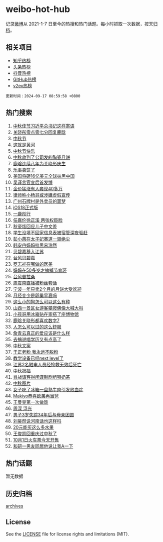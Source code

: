 # weibo-hot-hub

记录[微博](https://www.weibo.com)从 2021-1-7 日至今的热搜和热门话题。每小时抓取一次数据，按天[归档](archives)。

## 相关项目

- [知乎热榜](https://github.com/lonnyzhang423/zhihu-hot-hub)
- [头条热榜](https://github.com/lonnyzhang423/toutiao-hot-hub)
- [抖音热榜](https://github.com/lonnyzhang423/douyin-hot-hub)
- [GitHub热榜](https://github.com/lonnyzhang423/github-hot-hub)
- [v2ex热榜](https://github.com/lonnyzhang423/v2ex-hot-hub)


`更新时间：2024-09-17 08:59:58 +0800`

## 热门搜索

1. [中秋佳节习近平总书记这样寄语](https://m.weibo.cn/search?containerid=100103type%3D1%26t%3D10%26q%3D%23%E4%B8%AD%E7%A7%8B%E4%BD%B3%E8%8A%82%E4%B9%A0%E8%BF%91%E5%B9%B3%E6%80%BB%E4%B9%A6%E8%AE%B0%E8%BF%99%E6%A0%B7%E5%AF%84%E8%AF%AD%23&stream_entry_id=51&isnewpage=1&extparam=seat%3D1%26filter_type%3Drealtimehot%26stream_entry_id%3D51%26c_type%3D51%26dgr%3D0%26pos%3D0%26q%3D%2523%25E4%25B8%25AD%25E7%25A7%258B%25E4%25BD%25B3%25E8%258A%2582%25E4%25B9%25A0%25E8%25BF%2591%25E5%25B9%25B3%25E6%2580%25BB%25E4%25B9%25A6%25E8%25AE%25B0%25E8%25BF%2599%25E6%25A0%25B7%25E5%25AF%2584%25E8%25AF%25AD%2523%26cate%3D10103%26display_time%3D1726534797%26pre_seqid%3D17265347972690123587393)
1. [关晓彤零点零七分回复鹿晗](https://m.weibo.cn/search?containerid=100103type%3D1%26t%3D10%26q%3D%23%E5%85%B3%E6%99%93%E5%BD%A4%E9%9B%B6%E7%82%B9%E9%9B%B6%E4%B8%83%E5%88%86%E5%9B%9E%E5%A4%8D%E9%B9%BF%E6%99%97%23&stream_entry_id=31&isnewpage=1&extparam=seat%3D1%26stream_entry_id%3D31%26realpos%3D1%26dgr%3D0%26pos%3D0%26flag%3D1%26filter_type%3Drealtimehot%26c_type%3D31%26q%3D%2523%25E5%2585%25B3%25E6%2599%2593%25E5%25BD%25A4%25E9%259B%25B6%25E7%2582%25B9%25E9%259B%25B6%25E4%25B8%2583%25E5%2588%2586%25E5%259B%259E%25E5%25A4%258D%25E9%25B9%25BF%25E6%2599%2597%2523%26cate%3D5001%26band_rank%3D1%26lcate%3D5001%26display_time%3D1726534797%26pre_seqid%3D17265347972690123587393)
1. [中秋节](https://m.weibo.cn/search?containerid=100103type%3D1%26t%3D10%26q%3D%E4%B8%AD%E7%A7%8B%E8%8A%82&stream_entry_id=31&isnewpage=1&extparam=seat%3D1%26stream_entry_id%3D31%26realpos%3D2%26dgr%3D0%26pos%3D1%26flag%3D16%26filter_type%3Drealtimehot%26c_type%3D31%26q%3D%25E4%25B8%25AD%25E7%25A7%258B%25E8%258A%2582%26cate%3D5001%26band_rank%3D2%26lcate%3D5001%26display_time%3D1726534797%26pre_seqid%3D17265347972690123587393)
1. [这就是黄河](https://m.weibo.cn/search?containerid=100103type%3D1%26t%3D10%26q%3D%23%E8%BF%99%E5%B0%B1%E6%98%AF%E9%BB%84%E6%B2%B3%23&stream_entry_id=31&isnewpage=1&extparam=seat%3D1%26stream_entry_id%3D31%26realpos%3D3%26dgr%3D0%26pos%3D2%26flag%3D0%26filter_type%3Drealtimehot%26c_type%3D31%26q%3D%2523%25E8%25BF%2599%25E5%25B0%25B1%25E6%2598%25AF%25E9%25BB%2584%25E6%25B2%25B3%2523%26cate%3D5001%26band_rank%3D3%26lcate%3D5001%26display_time%3D1726534797%26pre_seqid%3D17265347972690123587393)
1. [中秋节快乐](https://m.weibo.cn/search?containerid=100103type%3D1%26t%3D10%26q%3D%E4%B8%AD%E7%A7%8B%E8%8A%82%E5%BF%AB%E4%B9%90&stream_entry_id=31&isnewpage=1&extparam=seat%3D1%26stream_entry_id%3D31%26realpos%3D4%26dgr%3D0%26pos%3D3%26flag%3D16%26filter_type%3Drealtimehot%26c_type%3D31%26q%3D%25E4%25B8%25AD%25E7%25A7%258B%25E8%258A%2582%25E5%25BF%25AB%25E4%25B9%2590%26cate%3D5001%26band_rank%3D4%26lcate%3D5001%26display_time%3D1726534797%26pre_seqid%3D17265347972690123587393)
1. [中秋收到了公司发的陶瓷月饼](https://m.weibo.cn/search?containerid=100103type%3D1%26t%3D10%26q%3D%23%E4%B8%AD%E7%A7%8B%E6%94%B6%E5%88%B0%E4%BA%86%E5%85%AC%E5%8F%B8%E5%8F%91%E7%9A%84%E9%99%B6%E7%93%B7%E6%9C%88%E9%A5%BC%23&stream_entry_id=31&isnewpage=1&extparam=seat%3D1%26stream_entry_id%3D31%26realpos%3D5%26dgr%3D0%26pos%3D4%26flag%3D2%26filter_type%3Drealtimehot%26c_type%3D31%26q%3D%2523%25E4%25B8%25AD%25E7%25A7%258B%25E6%2594%25B6%25E5%2588%25B0%25E4%25BA%2586%25E5%2585%25AC%25E5%258F%25B8%25E5%258F%2591%25E7%259A%2584%25E9%2599%25B6%25E7%2593%25B7%25E6%259C%2588%25E9%25A5%25BC%2523%26cate%3D5001%26band_rank%3D5%26lcate%3D5001%26display_time%3D1726534797%26pre_seqid%3D17265347972690123587393)
1. [鹿晗连续八年为关晓彤庆生](https://m.weibo.cn/search?containerid=100103type%3D1%26t%3D10%26q%3D%23%E9%B9%BF%E6%99%97%E8%BF%9E%E7%BB%AD%E5%85%AB%E5%B9%B4%E4%B8%BA%E5%85%B3%E6%99%93%E5%BD%A4%E5%BA%86%E7%94%9F%23&stream_entry_id=31&isnewpage=1&extparam=seat%3D1%26stream_entry_id%3D31%26realpos%3D6%26dgr%3D0%26pos%3D5%26flag%3D2%26filter_type%3Drealtimehot%26c_type%3D31%26q%3D%2523%25E9%25B9%25BF%25E6%2599%2597%25E8%25BF%259E%25E7%25BB%25AD%25E5%2585%25AB%25E5%25B9%25B4%25E4%25B8%25BA%25E5%2585%25B3%25E6%2599%2593%25E5%25BD%25A4%25E5%25BA%2586%25E7%2594%259F%2523%26cate%3D5001%26band_rank%3D6%26lcate%3D5001%26display_time%3D1726534797%26pre_seqid%3D17265347972690123587393)
1. [乐事卖饼了](https://m.weibo.cn/search?containerid=100103type%3D1%26t%3D10%26q%3D%23%E4%B9%90%E4%BA%8B%E5%8D%96%E9%A5%BC%E4%BA%86%23&stream_entry_id=31&isnewpage=1&extparam=seat%3D1%26stream_entry_id%3D31%26q%3D%2523%25E4%25B9%2590%25E4%25BA%258B%25E5%258D%2596%25E9%25A5%25BC%25E4%25BA%2586%2523%26dgr%3D0%26pos%3D6%26filter_type%3Drealtimehot%26lcate%3D5001%26c_type%3D31%26is_ad_pos%3D1%26topic_ad%3D1%26cate%3D5001%26band_rank%3D7%26adid%3D255336%26display_time%3D1726534797%26pre_seqid%3D17265347972690123587393)
1. [美国将砸16亿美元全球抹黑中国](https://m.weibo.cn/search?containerid=100103type%3D1%26t%3D10%26q%3D%23%E7%BE%8E%E5%9B%BD%E5%B0%86%E7%A0%B816%E4%BA%BF%E7%BE%8E%E5%85%83%E5%85%A8%E7%90%83%E6%8A%B9%E9%BB%91%E4%B8%AD%E5%9B%BD%23&stream_entry_id=31&isnewpage=1&extparam=seat%3D1%26stream_entry_id%3D31%26realpos%3D7%26dgr%3D0%26pos%3D7%26flag%3D2%26filter_type%3Drealtimehot%26c_type%3D31%26q%3D%2523%25E7%25BE%258E%25E5%259B%25BD%25E5%25B0%2586%25E7%25A0%25B816%25E4%25BA%25BF%25E7%25BE%258E%25E5%2585%2583%25E5%2585%25A8%25E7%2590%2583%25E6%258A%25B9%25E9%25BB%2591%25E4%25B8%25AD%25E5%259B%25BD%2523%26cate%3D5001%26band_rank%3D7%26lcate%3D5001%26display_time%3D1726534797%26pre_seqid%3D17265347972690123587393)
1. [吴谨言官宣后首发博](https://m.weibo.cn/search?containerid=100103type%3D1%26t%3D10%26q%3D%23%E5%90%B4%E8%B0%A8%E8%A8%80%E5%AE%98%E5%AE%A3%E5%90%8E%E9%A6%96%E5%8F%91%E5%8D%9A%23&stream_entry_id=31&isnewpage=1&extparam=seat%3D1%26stream_entry_id%3D31%26realpos%3D8%26dgr%3D0%26pos%3D8%26flag%3D2%26filter_type%3Drealtimehot%26c_type%3D31%26q%3D%2523%25E5%2590%25B4%25E8%25B0%25A8%25E8%25A8%2580%25E5%25AE%2598%25E5%25AE%25A3%25E5%2590%258E%25E9%25A6%2596%25E5%258F%2591%25E5%258D%259A%2523%26cate%3D5001%26band_rank%3D8%26lcate%3D5001%26display_time%3D1726534797%26pre_seqid%3D17265347972690123587393)
1. [金价猛涨有人套现40多万](https://m.weibo.cn/search?containerid=100103type%3D1%26t%3D10%26q%3D%23%E9%87%91%E4%BB%B7%E7%8C%9B%E6%B6%A8%E6%9C%89%E4%BA%BA%E5%A5%97%E7%8E%B040%E5%A4%9A%E4%B8%87%23&stream_entry_id=31&isnewpage=1&extparam=seat%3D1%26stream_entry_id%3D31%26realpos%3D9%26dgr%3D0%26pos%3D9%26flag%3D0%26filter_type%3Drealtimehot%26c_type%3D31%26q%3D%2523%25E9%2587%2591%25E4%25BB%25B7%25E7%258C%259B%25E6%25B6%25A8%25E6%259C%2589%25E4%25BA%25BA%25E5%25A5%2597%25E7%258E%25B040%25E5%25A4%259A%25E4%25B8%2587%2523%26cate%3D5001%26band_rank%3D9%26lcate%3D5001%26display_time%3D1726534797%26pre_seqid%3D17265347972690123587393)
1. [律师称小杨哥或涉嫌虚假宣传](https://m.weibo.cn/search?containerid=100103type%3D1%26t%3D10%26q%3D%23%E5%BE%8B%E5%B8%88%E7%A7%B0%E5%B0%8F%E6%9D%A8%E5%93%A5%E6%88%96%E6%B6%89%E5%AB%8C%E8%99%9A%E5%81%87%E5%AE%A3%E4%BC%A0%23&stream_entry_id=31&isnewpage=1&extparam=seat%3D1%26stream_entry_id%3D31%26realpos%3D10%26dgr%3D0%26pos%3D10%26flag%3D0%26filter_type%3Drealtimehot%26c_type%3D31%26q%3D%2523%25E5%25BE%258B%25E5%25B8%2588%25E7%25A7%25B0%25E5%25B0%258F%25E6%259D%25A8%25E5%2593%25A5%25E6%2588%2596%25E6%25B6%2589%25E5%25AB%258C%25E8%2599%259A%25E5%2581%2587%25E5%25AE%25A3%25E4%25BC%25A0%2523%26cate%3D5001%26band_rank%3D10%26lcate%3D5001%26display_time%3D1726534797%26pre_seqid%3D17265347972690123587393)
1. [广州石牌村是外卖员的噩梦](https://m.weibo.cn/search?containerid=100103type%3D1%26t%3D10%26q%3D%E5%B9%BF%E5%B7%9E%E7%9F%B3%E7%89%8C%E6%9D%91%E6%98%AF%E5%A4%96%E5%8D%96%E5%91%98%E7%9A%84%E5%99%A9%E6%A2%A6&stream_entry_id=31&isnewpage=1&extparam=seat%3D1%26stream_entry_id%3D31%26realpos%3D11%26dgr%3D0%26pos%3D11%26flag%3D1%26filter_type%3Drealtimehot%26c_type%3D31%26q%3D%25E5%25B9%25BF%25E5%25B7%259E%25E7%259F%25B3%25E7%2589%258C%25E6%259D%2591%25E6%2598%25AF%25E5%25A4%2596%25E5%258D%2596%25E5%2591%2598%25E7%259A%2584%25E5%2599%25A9%25E6%25A2%25A6%26cate%3D5001%26band_rank%3D11%26lcate%3D5001%26display_time%3D1726534797%26pre_seqid%3D17265347972690123587393)
1. [iOS18正式版](https://m.weibo.cn/search?containerid=100103type%3D1%26t%3D10%26q%3DiOS18%E6%AD%A3%E5%BC%8F%E7%89%88&stream_entry_id=31&isnewpage=1&extparam=seat%3D1%26stream_entry_id%3D31%26realpos%3D12%26dgr%3D0%26pos%3D12%26flag%3D0%26filter_type%3Drealtimehot%26c_type%3D31%26q%3DiOS18%25E6%25AD%25A3%25E5%25BC%258F%25E7%2589%2588%26cate%3D5001%26band_rank%3D12%26lcate%3D5001%26display_time%3D1726534797%26pre_seqid%3D17265347972690123587393)
1. [一鹿彤行](https://m.weibo.cn/search?containerid=100103type%3D1%26t%3D10%26q%3D%E4%B8%80%E9%B9%BF%E5%BD%A4%E8%A1%8C&stream_entry_id=31&isnewpage=1&extparam=seat%3D1%26stream_entry_id%3D31%26realpos%3D13%26dgr%3D0%26pos%3D13%26flag%3D1%26filter_type%3Drealtimehot%26c_type%3D31%26q%3D%25E4%25B8%2580%25E9%25B9%25BF%25E5%25BD%25A4%25E8%25A1%258C%26cate%3D5001%26band_rank%3D13%26lcate%3D5001%26display_time%3D1726534797%26pre_seqid%3D17265347972690123587393)
1. [任嘉伦徐正溪 两张权臣脸](https://m.weibo.cn/search?containerid=100103type%3D1%26t%3D10%26q%3D%E4%BB%BB%E5%98%89%E4%BC%A6%E5%BE%90%E6%AD%A3%E6%BA%AA+%E4%B8%A4%E5%BC%A0%E6%9D%83%E8%87%A3%E8%84%B8&stream_entry_id=31&isnewpage=1&extparam=seat%3D1%26stream_entry_id%3D31%26realpos%3D14%26dgr%3D0%26pos%3D14%26flag%3D0%26filter_type%3Drealtimehot%26c_type%3D31%26q%3D%25E4%25BB%25BB%25E5%2598%2589%25E4%25BC%25A6%25E5%25BE%2590%25E6%25AD%25A3%25E6%25BA%25AA%2520%25E4%25B8%25A4%25E5%25BC%25A0%25E6%259D%2583%25E8%2587%25A3%25E8%2584%25B8%26cate%3D5001%26band_rank%3D14%26lcate%3D5001%26display_time%3D1726534797%26pre_seqid%3D17265347972690123587393)
1. [秋瓷炫回应儿子中文差](https://m.weibo.cn/search?containerid=100103type%3D1%26t%3D10%26q%3D%23%E7%A7%8B%E7%93%B7%E7%82%AB%E5%9B%9E%E5%BA%94%E5%84%BF%E5%AD%90%E4%B8%AD%E6%96%87%E5%B7%AE%23&stream_entry_id=31&isnewpage=1&extparam=seat%3D1%26stream_entry_id%3D31%26realpos%3D15%26dgr%3D0%26pos%3D15%26flag%3D0%26filter_type%3Drealtimehot%26c_type%3D31%26q%3D%2523%25E7%25A7%258B%25E7%2593%25B7%25E7%2582%25AB%25E5%259B%259E%25E5%25BA%2594%25E5%2584%25BF%25E5%25AD%2590%25E4%25B8%25AD%25E6%2596%2587%25E5%25B7%25AE%2523%26cate%3D5001%26band_rank%3D15%26lcate%3D5001%26display_time%3D1726534797%26pre_seqid%3D17265347972690123587393)
1. [学生没填不回家信息表被宿管深夜驱赶](https://m.weibo.cn/search?containerid=100103type%3D1%26t%3D10%26q%3D%23%E5%AD%A6%E7%94%9F%E6%B2%A1%E5%A1%AB%E4%B8%8D%E5%9B%9E%E5%AE%B6%E4%BF%A1%E6%81%AF%E8%A1%A8%E8%A2%AB%E5%AE%BF%E7%AE%A1%E6%B7%B1%E5%A4%9C%E9%A9%B1%E8%B5%B6%23&stream_entry_id=31&isnewpage=1&extparam=seat%3D1%26stream_entry_id%3D31%26realpos%3D16%26dgr%3D0%26pos%3D16%26flag%3D0%26filter_type%3Drealtimehot%26c_type%3D31%26q%3D%2523%25E5%25AD%25A6%25E7%2594%259F%25E6%25B2%25A1%25E5%25A1%25AB%25E4%25B8%258D%25E5%259B%259E%25E5%25AE%25B6%25E4%25BF%25A1%25E6%2581%25AF%25E8%25A1%25A8%25E8%25A2%25AB%25E5%25AE%25BF%25E7%25AE%25A1%25E6%25B7%25B1%25E5%25A4%259C%25E9%25A9%25B1%25E8%25B5%25B6%2523%26cate%3D5001%26band_rank%3D16%26lcate%3D5001%26display_time%3D1726534797%26pre_seqid%3D17265347972690123587393)
1. [彭小苒在太子妃赛道一骑绝尘](https://m.weibo.cn/search?containerid=100103type%3D1%26t%3D10%26q%3D%E5%BD%AD%E5%B0%8F%E8%8B%92%E5%9C%A8%E5%A4%AA%E5%AD%90%E5%A6%83%E8%B5%9B%E9%81%93%E4%B8%80%E9%AA%91%E7%BB%9D%E5%B0%98&stream_entry_id=31&isnewpage=1&extparam=seat%3D1%26stream_entry_id%3D31%26realpos%3D17%26dgr%3D0%26pos%3D17%26flag%3D2%26filter_type%3Drealtimehot%26c_type%3D31%26q%3D%25E5%25BD%25AD%25E5%25B0%258F%25E8%258B%2592%25E5%259C%25A8%25E5%25A4%25AA%25E5%25AD%2590%25E5%25A6%2583%25E8%25B5%259B%25E9%2581%2593%25E4%25B8%2580%25E9%25AA%2591%25E7%25BB%259D%25E5%25B0%2598%26cate%3D5001%26band_rank%3D17%26lcate%3D5001%26display_time%3D1726534797%26pre_seqid%3D17265347972690123587393)
1. [韩安冉妈妈拉黑宋浩然](https://m.weibo.cn/search?containerid=100103type%3D1%26t%3D10%26q%3D%23%E9%9F%A9%E5%AE%89%E5%86%89%E5%A6%88%E5%A6%88%E6%8B%89%E9%BB%91%E5%AE%8B%E6%B5%A9%E7%84%B6%23&stream_entry_id=31&isnewpage=1&extparam=seat%3D1%26stream_entry_id%3D31%26realpos%3D18%26dgr%3D0%26pos%3D18%26flag%3D0%26filter_type%3Drealtimehot%26c_type%3D31%26q%3D%2523%25E9%259F%25A9%25E5%25AE%2589%25E5%2586%2589%25E5%25A6%2588%25E5%25A6%2588%25E6%258B%2589%25E9%25BB%2591%25E5%25AE%258B%25E6%25B5%25A9%25E7%2584%25B6%2523%26cate%3D5001%26band_rank%3D18%26lcate%3D5001%26display_time%3D1726534797%26pre_seqid%3D17265347972690123587393)
1. [贝碧嘉移入江苏](https://m.weibo.cn/search?containerid=100103type%3D1%26t%3D10%26q%3D%23%E8%B4%9D%E7%A2%A7%E5%98%89%E7%A7%BB%E5%85%A5%E6%B1%9F%E8%8B%8F%23&stream_entry_id=31&isnewpage=1&extparam=seat%3D1%26stream_entry_id%3D31%26realpos%3D19%26dgr%3D0%26pos%3D19%26flag%3D0%26filter_type%3Drealtimehot%26c_type%3D31%26q%3D%2523%25E8%25B4%259D%25E7%25A2%25A7%25E5%2598%2589%25E7%25A7%25BB%25E5%2585%25A5%25E6%25B1%259F%25E8%258B%258F%2523%26cate%3D5001%26band_rank%3D19%26lcate%3D5001%26display_time%3D1726534797%26pre_seqid%3D17265347972690123587393)
1. [台风贝碧嘉](https://m.weibo.cn/search?containerid=100103type%3D1%26t%3D10%26q%3D%23%E5%8F%B0%E9%A3%8E%E8%B4%9D%E7%A2%A7%E5%98%89%23&stream_entry_id=31&isnewpage=1&extparam=seat%3D1%26stream_entry_id%3D31%26realpos%3D20%26dgr%3D0%26pos%3D20%26flag%3D0%26filter_type%3Drealtimehot%26c_type%3D31%26q%3D%2523%25E5%258F%25B0%25E9%25A3%258E%25E8%25B4%259D%25E7%25A2%25A7%25E5%2598%2589%2523%26cate%3D5001%26band_rank%3D20%26lcate%3D5001%26display_time%3D1726534797%26pre_seqid%3D17265347972690123587393)
1. [罗志祥在哪做的医美](https://m.weibo.cn/search?containerid=100103type%3D1%26t%3D10%26q%3D%E7%BD%97%E5%BF%97%E7%A5%A5%E5%9C%A8%E5%93%AA%E5%81%9A%E7%9A%84%E5%8C%BB%E7%BE%8E&stream_entry_id=31&isnewpage=1&extparam=seat%3D1%26stream_entry_id%3D31%26realpos%3D21%26dgr%3D0%26pos%3D21%26flag%3D2%26filter_type%3Drealtimehot%26c_type%3D31%26q%3D%25E7%25BD%2597%25E5%25BF%2597%25E7%25A5%25A5%25E5%259C%25A8%25E5%2593%25AA%25E5%2581%259A%25E7%259A%2584%25E5%258C%25BB%25E7%25BE%258E%26cate%3D5001%26band_rank%3D21%26lcate%3D5001%26display_time%3D1726534797%26pre_seqid%3D17265347972690123587393)
1. [妈妈在50多岁才摘掉节育环](https://m.weibo.cn/search?containerid=100103type%3D1%26t%3D10%26q%3D%E5%A6%88%E5%A6%88%E5%9C%A850%E5%A4%9A%E5%B2%81%E6%89%8D%E6%91%98%E6%8E%89%E8%8A%82%E8%82%B2%E7%8E%AF&stream_entry_id=31&isnewpage=1&extparam=seat%3D1%26stream_entry_id%3D31%26realpos%3D22%26dgr%3D0%26pos%3D22%26flag%3D0%26filter_type%3Drealtimehot%26c_type%3D31%26q%3D%25E5%25A6%2588%25E5%25A6%2588%25E5%259C%25A850%25E5%25A4%259A%25E5%25B2%2581%25E6%2589%258D%25E6%2591%2598%25E6%258E%2589%25E8%258A%2582%25E8%2582%25B2%25E7%258E%25AF%26cate%3D5001%26band_rank%3D22%26lcate%3D5001%26display_time%3D1726534797%26pre_seqid%3D17265347972690123587393)
1. [台风普拉桑](https://m.weibo.cn/search?containerid=100103type%3D1%26t%3D10%26q%3D%E5%8F%B0%E9%A3%8E%E6%99%AE%E6%8B%89%E6%A1%91&stream_entry_id=31&isnewpage=1&extparam=seat%3D1%26stream_entry_id%3D31%26realpos%3D23%26dgr%3D0%26pos%3D23%26flag%3D0%26filter_type%3Drealtimehot%26c_type%3D31%26q%3D%25E5%258F%25B0%25E9%25A3%258E%25E6%2599%25AE%25E6%258B%2589%25E6%25A1%2591%26cate%3D5001%26band_rank%3D23%26lcate%3D5001%26display_time%3D1726534797%26pre_seqid%3D17265347972690123587393)
1. [周震南直播被粉丝套话](https://m.weibo.cn/search?containerid=100103type%3D1%26t%3D10%26q%3D%E5%91%A8%E9%9C%87%E5%8D%97%E7%9B%B4%E6%92%AD%E8%A2%AB%E7%B2%89%E4%B8%9D%E5%A5%97%E8%AF%9D&stream_entry_id=31&isnewpage=1&extparam=seat%3D1%26stream_entry_id%3D31%26realpos%3D24%26dgr%3D0%26pos%3D24%26flag%3D1%26filter_type%3Drealtimehot%26c_type%3D31%26q%3D%25E5%2591%25A8%25E9%259C%2587%25E5%258D%2597%25E7%259B%25B4%25E6%2592%25AD%25E8%25A2%25AB%25E7%25B2%2589%25E4%25B8%259D%25E5%25A5%2597%25E8%25AF%259D%26cate%3D5001%26band_rank%3D24%26lcate%3D5001%26display_time%3D1726534797%26pre_seqid%3D17265347972690123587393)
1. [宁波一年只卖2个月的月饼大受欢迎](https://m.weibo.cn/search?containerid=100103type%3D1%26t%3D10%26q%3D%23%E5%AE%81%E6%B3%A2%E4%B8%80%E5%B9%B4%E5%8F%AA%E5%8D%962%E4%B8%AA%E6%9C%88%E7%9A%84%E6%9C%88%E9%A5%BC%E5%A4%A7%E5%8F%97%E6%AC%A2%E8%BF%8E%23&stream_entry_id=31&isnewpage=1&extparam=seat%3D1%26stream_entry_id%3D31%26realpos%3D25%26dgr%3D0%26pos%3D25%26flag%3D1%26filter_type%3Drealtimehot%26c_type%3D31%26q%3D%2523%25E5%25AE%2581%25E6%25B3%25A2%25E4%25B8%2580%25E5%25B9%25B4%25E5%258F%25AA%25E5%258D%25962%25E4%25B8%25AA%25E6%259C%2588%25E7%259A%2584%25E6%259C%2588%25E9%25A5%25BC%25E5%25A4%25A7%25E5%258F%2597%25E6%25AC%25A2%25E8%25BF%258E%2523%26cate%3D5001%26band_rank%3D25%26lcate%3D5001%26display_time%3D1726534797%26pre_seqid%3D17265347972690123587393)
1. [月经变少是卵巢早衰吗](https://m.weibo.cn/search?containerid=100103type%3D1%26t%3D10%26q%3D%23%E6%9C%88%E7%BB%8F%E5%8F%98%E5%B0%91%E6%98%AF%E5%8D%B5%E5%B7%A2%E6%97%A9%E8%A1%B0%E5%90%97%23&stream_entry_id=31&isnewpage=1&extparam=seat%3D1%26stream_entry_id%3D31%26realpos%3D26%26dgr%3D0%26pos%3D26%26flag%3D0%26filter_type%3Drealtimehot%26c_type%3D31%26q%3D%2523%25E6%259C%2588%25E7%25BB%258F%25E5%258F%2598%25E5%25B0%2591%25E6%2598%25AF%25E5%258D%25B5%25E5%25B7%25A2%25E6%2597%25A9%25E8%25A1%25B0%25E5%2590%2597%2523%26cate%3D5001%26band_rank%3D26%26lcate%3D5001%26display_time%3D1726534797%26pre_seqid%3D17265347972690123587393)
1. [这么小的狗怎么可以这么有种](https://m.weibo.cn/search?containerid=100103type%3D1%26t%3D10%26q%3D%E8%BF%99%E4%B9%88%E5%B0%8F%E7%9A%84%E7%8B%97%E6%80%8E%E4%B9%88%E5%8F%AF%E4%BB%A5%E8%BF%99%E4%B9%88%E6%9C%89%E7%A7%8D&stream_entry_id=31&isnewpage=1&extparam=seat%3D1%26stream_entry_id%3D31%26realpos%3D27%26dgr%3D0%26pos%3D27%26flag%3D1%26filter_type%3Drealtimehot%26c_type%3D31%26q%3D%25E8%25BF%2599%25E4%25B9%2588%25E5%25B0%258F%25E7%259A%2584%25E7%258B%2597%25E6%2580%258E%25E4%25B9%2588%25E5%258F%25AF%25E4%25BB%25A5%25E8%25BF%2599%25E4%25B9%2588%25E6%259C%2589%25E7%25A7%258D%26cate%3D5001%26band_rank%3D27%26lcate%3D5001%26display_time%3D1726534797%26pre_seqid%3D17265347972690123587393)
1. [山西一景区女游客攀爬佛像大喊大叫](https://m.weibo.cn/search?containerid=100103type%3D1%26t%3D10%26q%3D%23%E5%B1%B1%E8%A5%BF%E4%B8%80%E6%99%AF%E5%8C%BA%E5%A5%B3%E6%B8%B8%E5%AE%A2%E6%94%80%E7%88%AC%E4%BD%9B%E5%83%8F%E5%A4%A7%E5%96%8A%E5%A4%A7%E5%8F%AB%23&stream_entry_id=31&isnewpage=1&extparam=seat%3D1%26stream_entry_id%3D31%26realpos%3D28%26dgr%3D0%26pos%3D28%26flag%3D1%26filter_type%3Drealtimehot%26c_type%3D31%26q%3D%2523%25E5%25B1%25B1%25E8%25A5%25BF%25E4%25B8%2580%25E6%2599%25AF%25E5%258C%25BA%25E5%25A5%25B3%25E6%25B8%25B8%25E5%25AE%25A2%25E6%2594%2580%25E7%2588%25AC%25E4%25BD%259B%25E5%2583%258F%25E5%25A4%25A7%25E5%2596%258A%25E5%25A4%25A7%25E5%258F%25AB%2523%26cate%3D5001%26band_rank%3D28%26lcate%3D5001%26display_time%3D1726534797%26pre_seqid%3D17265347972690123587393)
1. [小孩哥用冰箱贴在家搭了座博物馆](https://m.weibo.cn/search?containerid=100103type%3D1%26t%3D10%26q%3D%23%E5%B0%8F%E5%AD%A9%E5%93%A5%E7%94%A8%E5%86%B0%E7%AE%B1%E8%B4%B4%E5%9C%A8%E5%AE%B6%E6%90%AD%E4%BA%86%E5%BA%A7%E5%8D%9A%E7%89%A9%E9%A6%86%23&stream_entry_id=31&isnewpage=1&extparam=seat%3D1%26stream_entry_id%3D31%26realpos%3D29%26dgr%3D0%26pos%3D29%26flag%3D1%26filter_type%3Drealtimehot%26c_type%3D31%26q%3D%2523%25E5%25B0%258F%25E5%25AD%25A9%25E5%2593%25A5%25E7%2594%25A8%25E5%2586%25B0%25E7%25AE%25B1%25E8%25B4%25B4%25E5%259C%25A8%25E5%25AE%25B6%25E6%2590%25AD%25E4%25BA%2586%25E5%25BA%25A7%25E5%258D%259A%25E7%2589%25A9%25E9%25A6%2586%2523%26cate%3D5001%26band_rank%3D29%26lcate%3D5001%26display_time%3D1726534797%26pre_seqid%3D17265347972690123587393)
1. [鹿晗关晓彤都喜欢数字7](https://m.weibo.cn/search?containerid=100103type%3D1%26t%3D10%26q%3D%23%E9%B9%BF%E6%99%97%E5%85%B3%E6%99%93%E5%BD%A4%E9%83%BD%E5%96%9C%E6%AC%A2%E6%95%B0%E5%AD%977%23&stream_entry_id=31&isnewpage=1&extparam=seat%3D1%26stream_entry_id%3D31%26realpos%3D30%26dgr%3D0%26pos%3D30%26flag%3D1%26filter_type%3Drealtimehot%26c_type%3D31%26q%3D%2523%25E9%25B9%25BF%25E6%2599%2597%25E5%2585%25B3%25E6%2599%2593%25E5%25BD%25A4%25E9%2583%25BD%25E5%2596%259C%25E6%25AC%25A2%25E6%2595%25B0%25E5%25AD%25977%2523%26cate%3D5001%26band_rank%3D30%26lcate%3D5001%26display_time%3D1726534797%26pre_seqid%3D17265347972690123587393)
1. [人怎么可以过的这么舒服](https://m.weibo.cn/search?containerid=100103type%3D1%26t%3D10%26q%3D%E4%BA%BA%E6%80%8E%E4%B9%88%E5%8F%AF%E4%BB%A5%E8%BF%87%E7%9A%84%E8%BF%99%E4%B9%88%E8%88%92%E6%9C%8D&stream_entry_id=31&isnewpage=1&extparam=seat%3D1%26stream_entry_id%3D31%26realpos%3D31%26dgr%3D0%26pos%3D31%26flag%3D1%26filter_type%3Drealtimehot%26c_type%3D31%26q%3D%25E4%25BA%25BA%25E6%2580%258E%25E4%25B9%2588%25E5%258F%25AF%25E4%25BB%25A5%25E8%25BF%2587%25E7%259A%2584%25E8%25BF%2599%25E4%25B9%2588%25E8%2588%2592%25E6%259C%258D%26cate%3D5001%26band_rank%3D31%26lcate%3D5001%26display_time%3D1726534797%26pre_seqid%3D17265347972690123587393)
1. [詹青云真正的爱应该是什么样](https://m.weibo.cn/search?containerid=100103type%3D1%26t%3D10%26q%3D%E8%A9%B9%E9%9D%92%E4%BA%91%E7%9C%9F%E6%AD%A3%E7%9A%84%E7%88%B1%E5%BA%94%E8%AF%A5%E6%98%AF%E4%BB%80%E4%B9%88%E6%A0%B7&stream_entry_id=31&isnewpage=1&extparam=seat%3D1%26stream_entry_id%3D31%26realpos%3D32%26dgr%3D0%26pos%3D32%26flag%3D1%26filter_type%3Drealtimehot%26c_type%3D31%26q%3D%25E8%25A9%25B9%25E9%259D%2592%25E4%25BA%2591%25E7%259C%259F%25E6%25AD%25A3%25E7%259A%2584%25E7%2588%25B1%25E5%25BA%2594%25E8%25AF%25A5%25E6%2598%25AF%25E4%25BB%2580%25E4%25B9%2588%25E6%25A0%25B7%26cate%3D5001%26band_rank%3D32%26lcate%3D5001%26display_time%3D1726534797%26pre_seqid%3D17265347972690123587393)
1. [去搞说唱学历又有点高了](https://m.weibo.cn/search?containerid=100103type%3D1%26t%3D10%26q%3D%E5%8E%BB%E6%90%9E%E8%AF%B4%E5%94%B1%E5%AD%A6%E5%8E%86%E5%8F%88%E6%9C%89%E7%82%B9%E9%AB%98%E4%BA%86&stream_entry_id=31&isnewpage=1&extparam=seat%3D1%26stream_entry_id%3D31%26realpos%3D33%26dgr%3D0%26pos%3D33%26flag%3D1%26filter_type%3Drealtimehot%26c_type%3D31%26q%3D%25E5%258E%25BB%25E6%2590%259E%25E8%25AF%25B4%25E5%2594%25B1%25E5%25AD%25A6%25E5%258E%2586%25E5%258F%2588%25E6%259C%2589%25E7%2582%25B9%25E9%25AB%2598%25E4%25BA%2586%26cate%3D5001%26band_rank%3D33%26lcate%3D5001%26display_time%3D1726534797%26pre_seqid%3D17265347972690123587393)
1. [中秋文案](https://m.weibo.cn/search?containerid=100103type%3D1%26t%3D10%26q%3D%E4%B8%AD%E7%A7%8B%E6%96%87%E6%A1%88&stream_entry_id=31&isnewpage=1&extparam=seat%3D1%26stream_entry_id%3D31%26realpos%3D34%26dgr%3D0%26pos%3D34%26flag%3D1%26filter_type%3Drealtimehot%26c_type%3D31%26q%3D%25E4%25B8%25AD%25E7%25A7%258B%25E6%2596%2587%25E6%25A1%2588%26cate%3D5001%26band_rank%3D34%26lcate%3D5001%26display_time%3D1726534797%26pre_seqid%3D17265347972690123587393)
1. [于正老粉 我永远不脱粉](https://m.weibo.cn/search?containerid=100103type%3D1%26t%3D10%26q%3D%E4%BA%8E%E6%AD%A3%E8%80%81%E7%B2%89+%E6%88%91%E6%B0%B8%E8%BF%9C%E4%B8%8D%E8%84%B1%E7%B2%89&stream_entry_id=31&isnewpage=1&extparam=seat%3D1%26stream_entry_id%3D31%26realpos%3D35%26dgr%3D0%26pos%3D35%26flag%3D1%26filter_type%3Drealtimehot%26c_type%3D31%26q%3D%25E4%25BA%258E%25E6%25AD%25A3%25E8%2580%2581%25E7%25B2%2589%2520%25E6%2588%2591%25E6%25B0%25B8%25E8%25BF%259C%25E4%25B8%258D%25E8%2584%25B1%25E7%25B2%2589%26cate%3D5001%26band_rank%3D35%26lcate%3D5001%26display_time%3D1726534797%26pre_seqid%3D17265347972690123587393)
1. [教学设备已经next level了](https://m.weibo.cn/search?containerid=100103type%3D1%26t%3D10%26q%3D%E6%95%99%E5%AD%A6%E8%AE%BE%E5%A4%87%E5%B7%B2%E7%BB%8Fnext+level%E4%BA%86&stream_entry_id=31&isnewpage=1&extparam=seat%3D1%26stream_entry_id%3D31%26realpos%3D36%26dgr%3D0%26pos%3D36%26flag%3D1%26filter_type%3Drealtimehot%26c_type%3D31%26q%3D%25E6%2595%2599%25E5%25AD%25A6%25E8%25AE%25BE%25E5%25A4%2587%25E5%25B7%25B2%25E7%25BB%258Fnext%2520level%25E4%25BA%2586%26cate%3D5001%26band_rank%3D36%26lcate%3D5001%26display_time%3D1726534797%26pre_seqid%3D17265347972690123587393)
1. [江苏2名触电人员经抢救无效后死亡](https://m.weibo.cn/search?containerid=100103type%3D1%26t%3D10%26q%3D%23%E6%B1%9F%E8%8B%8F2%E5%90%8D%E8%A7%A6%E7%94%B5%E4%BA%BA%E5%91%98%E7%BB%8F%E6%8A%A2%E6%95%91%E6%97%A0%E6%95%88%E5%90%8E%E6%AD%BB%E4%BA%A1%23&stream_entry_id=31&isnewpage=1&extparam=seat%3D1%26stream_entry_id%3D31%26realpos%3D37%26dgr%3D0%26pos%3D37%26flag%3D1%26filter_type%3Drealtimehot%26c_type%3D31%26q%3D%2523%25E6%25B1%259F%25E8%258B%258F2%25E5%2590%258D%25E8%25A7%25A6%25E7%2594%25B5%25E4%25BA%25BA%25E5%2591%2598%25E7%25BB%258F%25E6%258A%25A2%25E6%2595%2591%25E6%2597%25A0%25E6%2595%2588%25E5%2590%258E%25E6%25AD%25BB%25E4%25BA%25A1%2523%26cate%3D5001%26band_rank%3D37%26lcate%3D5001%26display_time%3D1726534797%26pre_seqid%3D17265347972690123587393)
1. [中秋祝福](https://m.weibo.cn/search?containerid=100103type%3D1%26t%3D10%26q%3D%E4%B8%AD%E7%A7%8B%E7%A5%9D%E7%A6%8F&stream_entry_id=31&isnewpage=1&extparam=seat%3D1%26stream_entry_id%3D31%26realpos%3D38%26dgr%3D0%26pos%3D38%26flag%3D1%26filter_type%3Drealtimehot%26c_type%3D31%26q%3D%25E4%25B8%25AD%25E7%25A7%258B%25E7%25A5%259D%25E7%25A6%258F%26cate%3D5001%26band_rank%3D38%26lcate%3D5001%26display_time%3D1726534797%26pre_seqid%3D17265347972690123587393)
1. [肖战请客得闲谨制剧组喝奶茶](https://m.weibo.cn/search?containerid=100103type%3D1%26t%3D10%26q%3D%23%E8%82%96%E6%88%98%E8%AF%B7%E5%AE%A2%E5%BE%97%E9%97%B2%E8%B0%A8%E5%88%B6%E5%89%A7%E7%BB%84%E5%96%9D%E5%A5%B6%E8%8C%B6%23&stream_entry_id=31&isnewpage=1&extparam=seat%3D1%26stream_entry_id%3D31%26realpos%3D39%26dgr%3D0%26pos%3D39%26flag%3D0%26filter_type%3Drealtimehot%26c_type%3D31%26q%3D%2523%25E8%2582%2596%25E6%2588%2598%25E8%25AF%25B7%25E5%25AE%25A2%25E5%25BE%2597%25E9%2597%25B2%25E8%25B0%25A8%25E5%2588%25B6%25E5%2589%25A7%25E7%25BB%2584%25E5%2596%259D%25E5%25A5%25B6%25E8%258C%25B6%2523%26cate%3D5001%26band_rank%3D39%26lcate%3D5001%26display_time%3D1726534797%26pre_seqid%3D17265347972690123587393)
1. [中秋图片](https://m.weibo.cn/search?containerid=100103type%3D1%26t%3D10%26q%3D%E4%B8%AD%E7%A7%8B%E5%9B%BE%E7%89%87&stream_entry_id=31&isnewpage=1&extparam=seat%3D1%26stream_entry_id%3D31%26realpos%3D40%26dgr%3D0%26pos%3D40%26flag%3D1%26filter_type%3Drealtimehot%26c_type%3D31%26q%3D%25E4%25B8%25AD%25E7%25A7%258B%25E5%259B%25BE%25E7%2589%2587%26cate%3D5001%26band_rank%3D40%26lcate%3D5001%26display_time%3D1726534797%26pre_seqid%3D17265347972690123587393)
1. [女子吃了冰箱一盘熟牛肉引发败血症](https://m.weibo.cn/search?containerid=100103type%3D1%26t%3D10%26q%3D%23%E5%A5%B3%E5%AD%90%E5%90%83%E4%BA%86%E5%86%B0%E7%AE%B1%E4%B8%80%E7%9B%98%E7%86%9F%E7%89%9B%E8%82%89%E5%BC%95%E5%8F%91%E8%B4%A5%E8%A1%80%E7%97%87%23&stream_entry_id=31&isnewpage=1&extparam=seat%3D1%26stream_entry_id%3D31%26realpos%3D41%26dgr%3D0%26pos%3D41%26flag%3D0%26filter_type%3Drealtimehot%26c_type%3D31%26q%3D%2523%25E5%25A5%25B3%25E5%25AD%2590%25E5%2590%2583%25E4%25BA%2586%25E5%2586%25B0%25E7%25AE%25B1%25E4%25B8%2580%25E7%259B%2598%25E7%2586%259F%25E7%2589%259B%25E8%2582%2589%25E5%25BC%2595%25E5%258F%2591%25E8%25B4%25A5%25E8%25A1%2580%25E7%2597%2587%2523%26cate%3D5001%26band_rank%3D41%26lcate%3D5001%26display_time%3D1726534797%26pre_seqid%3D17265347972690123587393)
1. [Makiyo恭喜欧弟再当爸](https://m.weibo.cn/search?containerid=100103type%3D1%26t%3D10%26q%3D%23Makiyo%E6%81%AD%E5%96%9C%E6%AC%A7%E5%BC%9F%E5%86%8D%E5%BD%93%E7%88%B8%23&stream_entry_id=31&isnewpage=1&extparam=seat%3D1%26stream_entry_id%3D31%26realpos%3D42%26dgr%3D0%26pos%3D42%26flag%3D1%26filter_type%3Drealtimehot%26c_type%3D31%26q%3D%2523Makiyo%25E6%2581%25AD%25E5%2596%259C%25E6%25AC%25A7%25E5%25BC%259F%25E5%2586%258D%25E5%25BD%2593%25E7%2588%25B8%2523%26cate%3D5001%26band_rank%3D42%26lcate%3D5001%26display_time%3D1726534797%26pre_seqid%3D17265347972690123587393)
1. [王曼昱第一次做饭](https://m.weibo.cn/search?containerid=100103type%3D1%26t%3D10%26q%3D%23%E7%8E%8B%E6%9B%BC%E6%98%B1%E7%AC%AC%E4%B8%80%E6%AC%A1%E5%81%9A%E9%A5%AD%23&stream_entry_id=31&isnewpage=1&extparam=seat%3D1%26stream_entry_id%3D31%26realpos%3D43%26dgr%3D0%26pos%3D43%26flag%3D1%26filter_type%3Drealtimehot%26c_type%3D31%26q%3D%2523%25E7%258E%258B%25E6%259B%25BC%25E6%2598%25B1%25E7%25AC%25AC%25E4%25B8%2580%25E6%25AC%25A1%25E5%2581%259A%25E9%25A5%25AD%2523%26cate%3D5001%26band_rank%3D43%26lcate%3D5001%26display_time%3D1726534797%26pre_seqid%3D17265347972690123587393)
1. [周深 浮光](https://m.weibo.cn/search?containerid=100103type%3D1%26t%3D10%26q%3D%E5%91%A8%E6%B7%B1+%E6%B5%AE%E5%85%89&stream_entry_id=31&isnewpage=1&extparam=seat%3D1%26stream_entry_id%3D31%26realpos%3D44%26dgr%3D0%26pos%3D44%26flag%3D1%26filter_type%3Drealtimehot%26c_type%3D31%26q%3D%25E5%2591%25A8%25E6%25B7%25B1%2520%25E6%25B5%25AE%25E5%2585%2589%26cate%3D5001%26band_rank%3D44%26lcate%3D5001%26display_time%3D1726534797%26pre_seqid%3D17265347972690123587393)
1. [男子3岁失踪34年后与母亲团圆](https://m.weibo.cn/search?containerid=100103type%3D1%26t%3D10%26q%3D%23%E7%94%B7%E5%AD%903%E5%B2%81%E5%A4%B1%E8%B8%AA34%E5%B9%B4%E5%90%8E%E4%B8%8E%E6%AF%8D%E4%BA%B2%E5%9B%A2%E5%9C%86%23&stream_entry_id=31&isnewpage=1&extparam=seat%3D1%26stream_entry_id%3D31%26realpos%3D45%26dgr%3D0%26pos%3D45%26flag%3D32768%26filter_type%3Drealtimehot%26c_type%3D31%26q%3D%2523%25E7%2594%25B7%25E5%25AD%25903%25E5%25B2%2581%25E5%25A4%25B1%25E8%25B8%25AA34%25E5%25B9%25B4%25E5%2590%258E%25E4%25B8%258E%25E6%25AF%258D%25E4%25BA%25B2%25E5%259B%25A2%25E5%259C%2586%2523%26cate%3D5001%26band_rank%3D45%26lcate%3D5001%26display_time%3D1726534797%26pre_seqid%3D17265347972690123587393)
1. [刘昊然说河南话也这样吗](https://m.weibo.cn/search?containerid=100103type%3D1%26t%3D10%26q%3D%E5%88%98%E6%98%8A%E7%84%B6%E8%AF%B4%E6%B2%B3%E5%8D%97%E8%AF%9D%E4%B9%9F%E8%BF%99%E6%A0%B7%E5%90%97&stream_entry_id=31&isnewpage=1&extparam=seat%3D1%26stream_entry_id%3D31%26realpos%3D46%26dgr%3D0%26pos%3D46%26flag%3D1%26filter_type%3Drealtimehot%26c_type%3D31%26q%3D%25E5%2588%2598%25E6%2598%258A%25E7%2584%25B6%25E8%25AF%25B4%25E6%25B2%25B3%25E5%258D%2597%25E8%25AF%259D%25E4%25B9%259F%25E8%25BF%2599%25E6%25A0%25B7%25E5%2590%2597%26cate%3D5001%26band_rank%3D46%26lcate%3D5001%26display_time%3D1726534797%26pre_seqid%3D17265347972690123587393)
1. [20元能买这么多水果](https://m.weibo.cn/search?containerid=100103type%3D1%26t%3D10%26q%3D20%E5%85%83%E8%83%BD%E4%B9%B0%E8%BF%99%E4%B9%88%E5%A4%9A%E6%B0%B4%E6%9E%9C&stream_entry_id=31&isnewpage=1&extparam=seat%3D1%26stream_entry_id%3D31%26realpos%3D47%26dgr%3D0%26pos%3D47%26flag%3D1%26filter_type%3Drealtimehot%26c_type%3D31%26q%3D20%25E5%2585%2583%25E8%2583%25BD%25E4%25B9%25B0%25E8%25BF%2599%25E4%25B9%2588%25E5%25A4%259A%25E6%25B0%25B4%25E6%259E%259C%26cate%3D5001%26band_rank%3D47%26lcate%3D5001%26display_time%3D1726534797%26pre_seqid%3D17265347972690123587393)
1. [王俊凯回重庆过中秋了](https://m.weibo.cn/search?containerid=100103type%3D1%26t%3D10%26q%3D%23%E7%8E%8B%E4%BF%8A%E5%87%AF%E5%9B%9E%E9%87%8D%E5%BA%86%E8%BF%87%E4%B8%AD%E7%A7%8B%E4%BA%86%23&stream_entry_id=31&isnewpage=1&extparam=seat%3D1%26stream_entry_id%3D31%26realpos%3D48%26dgr%3D0%26pos%3D48%26flag%3D0%26filter_type%3Drealtimehot%26c_type%3D31%26q%3D%2523%25E7%258E%258B%25E4%25BF%258A%25E5%2587%25AF%25E5%259B%259E%25E9%2587%258D%25E5%25BA%2586%25E8%25BF%2587%25E4%25B8%25AD%25E7%25A7%258B%25E4%25BA%2586%2523%26cate%3D5001%26band_rank%3D48%26lcate%3D5001%26display_time%3D1726534797%26pre_seqid%3D17265347972690123587393)
1. [10月1日火车票今天开售](https://m.weibo.cn/search?containerid=100103type%3D1%26t%3D10%26q%3D%2310%E6%9C%881%E6%97%A5%E7%81%AB%E8%BD%A6%E7%A5%A8%E4%BB%8A%E5%A4%A9%E5%BC%80%E5%94%AE%23&stream_entry_id=31&isnewpage=1&extparam=seat%3D1%26stream_entry_id%3D31%26realpos%3D49%26dgr%3D0%26pos%3D49%26flag%3D1%26filter_type%3Drealtimehot%26c_type%3D31%26q%3D%252310%25E6%259C%25881%25E6%2597%25A5%25E7%2581%25AB%25E8%25BD%25A6%25E7%25A5%25A8%25E4%25BB%258A%25E5%25A4%25A9%25E5%25BC%2580%25E5%2594%25AE%2523%26cate%3D5001%26band_rank%3D49%26lcate%3D5001%26display_time%3D1726534797%26pre_seqid%3D17265347972690123587393)
1. [和研一男友同居他说让我A一下](https://m.weibo.cn/search?containerid=100103type%3D1%26t%3D10%26q%3D%23%E5%92%8C%E7%A0%94%E4%B8%80%E7%94%B7%E5%8F%8B%E5%90%8C%E5%B1%85%E4%BB%96%E8%AF%B4%E8%AE%A9%E6%88%91A%E4%B8%80%E4%B8%8B%23&stream_entry_id=31&isnewpage=1&extparam=seat%3D1%26stream_entry_id%3D31%26realpos%3D50%26dgr%3D0%26pos%3D50%26flag%3D1%26filter_type%3Drealtimehot%26c_type%3D31%26q%3D%2523%25E5%2592%258C%25E7%25A0%2594%25E4%25B8%2580%25E7%2594%25B7%25E5%258F%258B%25E5%2590%258C%25E5%25B1%2585%25E4%25BB%2596%25E8%25AF%25B4%25E8%25AE%25A9%25E6%2588%2591A%25E4%25B8%2580%25E4%25B8%258B%2523%26cate%3D5001%26band_rank%3D50%26lcate%3D5001%26display_time%3D1726534797%26pre_seqid%3D17265347972690123587393)

## 热门话题

暂无数据

## 历史归档

[archives](archives)

## License

See the [LICENSE](LICENSE) file for license rights and limitations (MIT).
